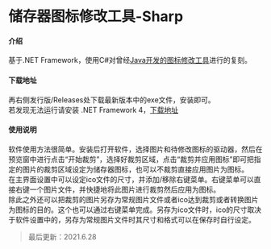 # 储存器图标修改工具-Sharp

#### 介绍
基于.NET Framework，使用C#对曾经[Java开发的图标修改工具](https://gitee.com/swsk33/UsbIcon)进行的复刻。
#### 下载地址
再右侧发行版/Releases处下载最新版本中的exe文件，安装即可。<br>
若发现无法运行请安装 .NET Framework 4，[下载地址](https://swsk33.lanzoui.com/ijhhXlm6h9a)<br>
#### 使用说明
软件使用方法很简单。安装后打开软件，选择图片和待修改图标的驱动器，然后在预览窗中进行点击“开始裁剪”，选择好裁剪区域，点击“裁剪并应用图标”即可把指定的图片的裁剪区域设定为储存器图标，也可以不裁剪直接应用图片为图标。<br>
在主界面设置中可以设定ico文件的尺寸，并添加/移除右键菜单。右键菜单可以直接右键一个图片文件，并快捷地将此图片进行裁剪然后应用为图标。<br>
除此之外还可以把裁剪的图片另存为常规图片文件或者ico达到裁剪或者转换图片为图标的目的。这个也可以通过右键菜单完成。另存为ico文件时，ico的尺寸取决于软件设置中的，另存为常规图片文件时其尺寸和格式可以在保存时自行设定。<br>
>最后更新：2021.6.28